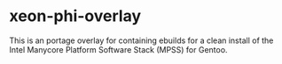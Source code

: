 xeon-phi-overlay
================

This is an portage overlay for containing ebuilds for a clean install of the Intel Manycore Platform Software Stack (MPSS) for Gentoo.
